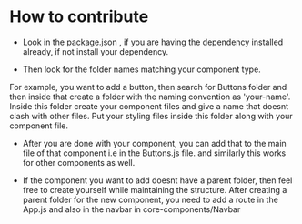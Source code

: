 
# How to contribute

- Look in the package.json , if you are having the dependency installed already, if not install your dependency.

- Then look for the folder names matching your component type. 

For example, you want to add a button, then search for Buttons folder and then inside that create a folder with the naming convention as 'your-name'. Inside this folder create your component files and give a name that doesnt clash with other files.
Put your styling files inside this folder along with your component file.

- After you are done with your component, you can add that to the main file of that component i.e in the Buttons.js file. and similarly this works for other components as well.

- If the component you want to add doesnt have a parent folder, then feel free to create yourself while maintaining the structure. After creating a parent folder for the new component, you need to add a route in the App.js and also in the navbar in core-components/Navbar
